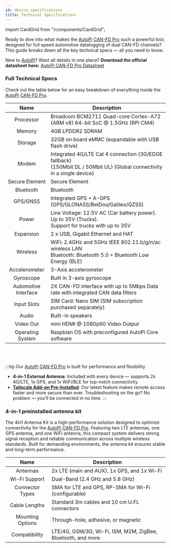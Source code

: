 ```yaml
---
id: device_specifications
title: Technical Specifications
---
```

import CardGrid from "/components/CardGrid"; 

Ready to dive into what makes the [AutoPi](https://www.autopi.io/) [CAN-FD Pro](https://shop.autopi.io/products/autopi-can-fd-pro) such a powerful tool, designed for full speed automotive datalogging of dual CAN-FD channels? This guide breaks down all the key technical specs — all you need to know.

New to [AutoPi](https://www.autopi.io/)? 
Want all details in one place? **Download the official datasheet here:** [AutoPi CAN-FD Pro Datasheet](https://www.autopi.io/static/pdf/autopi_CAN_FD_Pro_datasheet.pdf)

### Full Technical Specs 
Check out the table below for an easy breakdown of everything inside the [AutoPi](https://www.autopi.io/) [CAN-FD Pro](https://shop.autopi.io/products/autopi-can-fd-pro).

| **Name** | **Description** |
|:-----:|--------|
| Processor | Broadcom BCM2711 Quad-core Cortex-A72 (ARM v8) 64-bit SoC @ 1.5GHz (RPi CM4) |
| Memory | 4GB LPDDR2 SDRAM |
| Storage | 32GB on board eMMC (expandable with USB flash drive) |
| Modem | Integrated 4G/LTE Cat 4 connection (3G/EDGE fallback) <br/> (150Mbit DL / 50Mbit UL) (Global connectivity in a single device) |
| Secure Element | Secure Element |
| Bluetooth | Bluetooth |
| GPS/GNSS | Integrated GPS + A-GPS (GPS/GLONASS/BeiDou/Galileo/QZSS) |
| Power |  Line Voltage: 12.5V AC (Car battery power). Up to 35V (Trucks). <br/> Support for trucks with up to 35V |
| Expansion | 2 x USB, Gigabit Ethernet and HAT |
| Wireless | WiFi: 2.4GHz and 5GHz IEEE 802.11.b/g/n/ac wireless LAN <br/> Bluetooth: Bluetooth 5.0 + Bluetooth Low Energy (BLE) |
| Accelerometer | 3-Axis accelerometer |
| Gyroscope | Built in 3-axis gyroscope |
| Automotive Interface | 2X CAN-FD interface with up to 5Mbps Data rate with integrated CAN data filters |
| Input Slots | SIM Card: Nano SIM (SIM subscription purchased separately) |
| Audio | Built-in speakers |
| Video Out | mini HDMI @ 1080p60 Video Output |
| Operating System | Raspbian OS with preconfigured AutoPi Core software |

<br>
</br>

:::tip
Our [AutoPi](https://www.autopi.io/) [CAN-FD Pro](https://shop.autopi.io/products/autopi-can-fd-pro) is built for performance and flexibility.
* **4-in-1 External Antenna**: Included with every device — supports 2x 4G/LTE, 1x GPS, and 1x WiFi/BLE for top-notch connectivity.
* **[Tailscale Add-on Pre-Installed](https://docs.autopi.io/getting_started/autopi_canfd_pro/how_to_connect_to_tailscale/)**: Our latest feature makes remote access faster and more secure than ever. Troubleshooting on the go? No problem — you’ll be connected in no time.
:::

### 4-in-1 preinstalled antenna kit
The 4in1 Antenna Kit is a high-performance solution designed to optimize connectivity for the [AutoPi](https://www.autopi.io/) [CAN-FD Pro](https://shop.autopi.io/products/autopi-can-fd-pro). Featuring two LTE antennas, one GPS antenna, and one WiFi antenna, this compact system delivers strong signal reception and reliable communication across multiple wireless standards. Built for demanding environments, the antenna kit ensures stable and long-term performance. 

| **Name** | **Description** |
|:-----:|--------|
| Antennas | 2x LTE (main and AUX), 1x GPS, and 1x Wi-Fi | 
| Wi-Fi Support | Dual-Band (2.4 GHz and 5.8 GHz) | 
| Connector Types | SMA for LTE and GPS, RP-SMA for Wi-Fi (configurable) | 
| Cable Lengths | Standard 3m cables and 10 cm U.FL connectors | 
| Mounting Options | Through-hole, adhesive, or magnetic | 
| Compatibility | LTE/4G, GSM/3G, Wi-Fi, ISM, M2M, ZigBee, Bluetooth, and more | 
